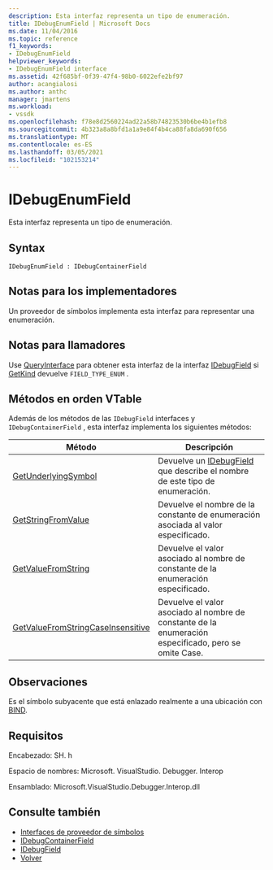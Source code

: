 ```yaml
---
description: Esta interfaz representa un tipo de enumeración.
title: IDebugEnumField | Microsoft Docs
ms.date: 11/04/2016
ms.topic: reference
f1_keywords:
- IDebugEnumField
helpviewer_keywords:
- IDebugEnumField interface
ms.assetid: 42f685bf-0f39-47f4-98b0-6022efe2bf97
author: acangialosi
ms.author: anthc
manager: jmartens
ms.workload:
- vssdk
ms.openlocfilehash: f78e8d2560224ad22a58b74823530b6be4b1efb8
ms.sourcegitcommit: 4b323a8a8bfd1a1a9e84f4b4ca88fa8da690f656
ms.translationtype: MT
ms.contentlocale: es-ES
ms.lasthandoff: 03/05/2021
ms.locfileid: "102153214"
---
```

# <a name="idebugenumfield"></a>IDebugEnumField
Esta interfaz representa un tipo de enumeración.

## <a name="syntax"></a>Syntax

```
IDebugEnumField : IDebugContainerField
```

## <a name="notes-for-implementers"></a>Notas para los implementadores
 Un proveedor de símbolos implementa esta interfaz para representar una enumeración.

## <a name="notes-for-callers"></a>Notas para llamadores
 Use [QueryInterface](/cpp/atl/queryinterface) para obtener esta interfaz de la interfaz [IDebugField](../../../extensibility/debugger/reference/idebugfield.md) si [GetKind](../../../extensibility/debugger/reference/idebugfield-getkind.md) devuelve `FIELD_TYPE_ENUM` .

## <a name="methods-in-vtable-order"></a>Métodos en orden VTable
 Además de los métodos de las `IDebugField` interfaces y `IDebugContainerField` , esta interfaz implementa los siguientes métodos:

|Método|Descripción|
|------------|-----------------|
|[GetUnderlyingSymbol](../../../extensibility/debugger/reference/idebugenumfield-getunderlyingsymbol.md)|Devuelve un [IDebugField](../../../extensibility/debugger/reference/idebugfield.md) que describe el nombre de este tipo de enumeración.|
|[GetStringFromValue](../../../extensibility/debugger/reference/idebugenumfield-getstringfromvalue.md)|Devuelve el nombre de la constante de enumeración asociada al valor especificado.|
|[GetValueFromString](../../../extensibility/debugger/reference/idebugenumfield-getvaluefromstring.md)|Devuelve el valor asociado al nombre de constante de la enumeración especificado.|
|[GetValueFromStringCaseInsensitive](../../../extensibility/debugger/reference/idebugenumfield-getvaluefromstringcaseinsensitive.md)|Devuelve el valor asociado al nombre de constante de la enumeración especificado, pero se omite Case.|

## <a name="remarks"></a>Observaciones
 Es el símbolo subyacente que está enlazado realmente a una ubicación con [BIND](../../../extensibility/debugger/reference/idebugbinder-bind.md).

## <a name="requirements"></a>Requisitos
 Encabezado: SH. h

 Espacio de nombres: Microsoft. VisualStudio. Debugger. Interop

 Ensamblado: Microsoft.VisualStudio.Debugger.Interop.dll

## <a name="see-also"></a>Consulte también
- [Interfaces de proveedor de símbolos](../../../extensibility/debugger/reference/symbol-provider-interfaces.md)
- [IDebugContainerField](../../../extensibility/debugger/reference/idebugcontainerfield.md)
- [IDebugField](../../../extensibility/debugger/reference/idebugfield.md)
- [Volver](../../../extensibility/debugger/reference/idebugbinder-bind.md)
